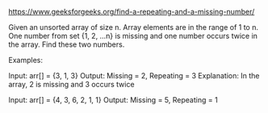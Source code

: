https://www.geeksforgeeks.org/find-a-repeating-and-a-missing-number/

Given an unsorted array of size n. Array elements are in the range of 1 to n. One number from set {1, 2, …n} is missing and 
one number occurs twice in the array. Find these two numbers.

Examples: 

Input: arr[] = {3, 1, 3}
Output: Missing = 2, Repeating = 3
Explanation: In the array, 2 is missing and 3 occurs twice 

Input: arr[] = {4, 3, 6, 2, 1, 1}
Output: Missing = 5, Repeating = 1

